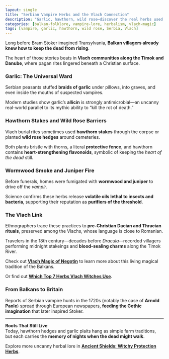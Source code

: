 ```yaml
---
layout: single
title: "Serbian Vampire Herbs and the Vlach Connection"
description: "Garlic, hawthorn, wild rose—discover the real herbs used in Balkan vampire lore and how Vlach traditions shaped Europe’s night-stalker myths long before Dracula."
categories: [balkan-folklore, vampire-lore, herbalism, vlach-magic]
tags: [vampire, garlic, hawthorn, wild rose, Serbia, Vlach]
---
```


Long before Bram Stoker imagined Transylvania, **Balkan villagers already knew how to keep the dead from rising**.  

The heart of those stories beats in **Vlach communities along the Timok and Danube**, where pagan rites lingered beneath a Christian surface.

### Garlic: The Universal Ward
Serbian peasants stuffed **braids of garlic** under pillows, into graves, and even inside the mouths of suspected vampires.  

Modern studies show garlic’s **allicin** is strongly antimicrobial—an uncanny real-world parallel to its mythic ability to “kill the rot of death.”

### Hawthorn Stakes and Wild Rose Barriers
Vlach burial rites sometimes used **hawthorn stakes** through the corpse or planted **wild rose hedges** around cemeteries.  

Both plants bristle with thorns, a literal **protective fence**, and hawthorn contains **heart-strengthening flavonoids**, symbolic of keeping the *heart of the dead* still.

### Wormwood Smoke and Juniper Fire
Before funerals, homes were fumigated with **wormwood and juniper** to drive off the *vampir*.  

Science confirms these herbs release **volatile oils lethal to insects and bacteria**, supporting their reputation as **purifiers of the threshold**.

### The Vlach Link
Ethnographers trace these practices to **pre-Christian Dacian and Thracian rituals**, preserved among the Vlachs, whose language is close to Romanian.  

Travelers in the 18th century—decades before *Dracula*—recorded villagers performing midnight stakeings and **blood-sealing charms** along the Timok River.

Check out **[Vlach Magic of Negotin](/vlach-magic-negotin-serbia/)** to learn more about this living magical tradition of the Balkans. 

Or find out **[Which Top 7 Herbs Vlach Witches Use](/herbs-vlach-wise-women/)**.

### From Balkans to Britain
Reports of Serbian vampire hunts in the 1720s (notably the case of **Arnold Paole**) spread through European newspapers, **feeding the Gothic imagination** that later inspired Stoker.

---

**Roots That Still Live**  
Today, hawthorn hedges and garlic plaits hang as simple farm traditions, but each carries the **memory of nights when the dead might walk**.

Explore more uncanny herbal lore in **[Ancient Shields: Witchy Protection Herbs](/balkan-folklore/witchcraft/protection-herbs/)**.
